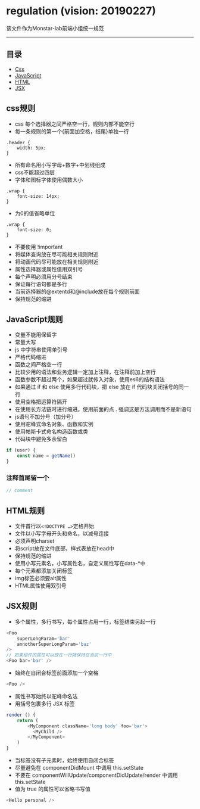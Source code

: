 regulation (vision: 20190227)
===========================
该文件作为Monstar-lab前端小组统一规范

****

## 目录
* [Css](#css规则)
* [JavaScript](#JavaScript规则)
* [HTML](#HTML规则)
* [JSX](#JSX规则)

css规则
------
- css 每个选择器之间严格空一行，规则内部不能空行
- 每一条规则的第一个{前面加空格，结尾}单独一行
```
.header {
    width: 5px;
}
```
- 所有命名用小写字母+数字+中划线组成
- css不能超过四层
- 字体和图标字体使用偶数大小
```
.wrap {
    font-size: 14px;
}
```
- 为0的值省略单位
```
.wrap {
    font-size: 0;
}
```
- 不要使用 !important
- 将媒体查询放在尽可能相关规则附近
- 将动画代码尽可能放在相关规则附近
- 属性选择器或属性值用双引号
- 每个声明必须用分号结束
- 保证每行语句都是多行
- 当前选择器的@extentd和@include放在每个规则前面
- 保持规范的缩进


JavaScript规则
------
- 变量不能用保留字
- 常量大写
- js 中字符串使用单引号
- 严格代码缩进
- 函数之间严格空一行
- 比较少用的语法和业务逻辑一定加上注释，在注释前加上空行
- 函数参数不超过两个，如果超过就传入对象，使用es6的结构语法
- 如果通过 if 和 else 使用多行代码块，把 else 放在 if 代码块关闭括号的同一行
- 使用空格把运算符隔开
- 在使用长方法链时进行缩进。使用前面的点 . 强调这是方法调用而不是新语句
- js语句不加分号（加分号）
- 使用驼峰式命名对象、函数和实例
- 使用帕斯卡式命名构造函数或类
- 代码块中避免多余留白
```javascript
if (user) {
    const name = getName()
}
```
### 注释首尾留一个
```javascript
// comment
```


HTML规则
------
- 文件首行以```<!DOCTYPE …>```定格开始
- 文件以小写字母开头和命名，以减号连接
- 必须声明charset
- 将script放在文件底部，样式表放在head中
- 保持规范的缩进
- 使用小写元素名，小写属性名，自定义属性写在data-*中
- 每个元素都添加关闭标签
- img标签必须要alt属性
- HTML属性使用双引号


JSX规则
------
- 多个属性，多行书写，每个属性占用一行，标签结束另起一行
```javascript
<Foo
    superLongParam='bar'
    annotherSuperLongParam='baz'
/>
// 如果组件的属性可以放在一行就保持在当前一行中
<Foo bar='bar' />
```
- 始终在自闭合标签前面添加一个空格
```javascript
<Foo />
```
- 属性书写始终以驼峰命名法
- 用括号包裹多行 JSX 标签
```javascript
render () {
    return (
        <MyComponent className='long body' foo='bar'>
          <MyChild />
        </MyComponent>
    )
}
```
- 当标签没有子元素时，始终使用自闭合标签
- 尽量避免在 componentDidMount 中调用 this.setState
- 不要在 componentWillUpdate/componentDidUpdate/render 中调用 this.setState
- 值为 true 的属性可以省略书写值
```javascript
<Hello personal />
```
